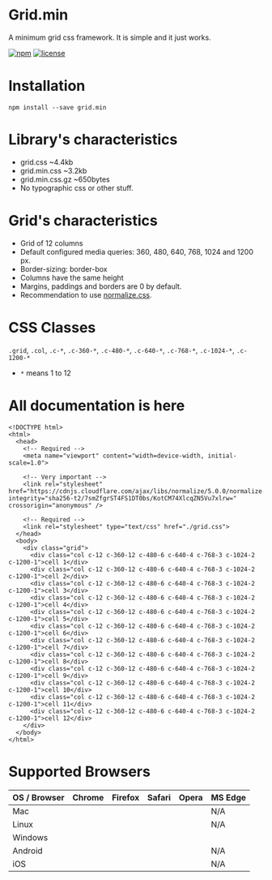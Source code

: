 # Grid.min

A minimum grid css framework. It is simple and it just works.

[![npm][npm-image]][npm-url] [![license][license-image]][license-url]

# Installation

`npm install --save grid.min`

# Library's characteristics

- grid.css ~4.4kb
- grid.min.css ~3.2kb
- grid.min.css.gz ~650bytes
- No typographic css or other stuff.

# Grid's characteristics

- Grid of 12 columns
- Default configured media queries: 360, 480, 640, 768, 1024 and 1200 px.
- Border-sizing: border-box
- Columns have the same height
- Margins, paddings and borders are 0 by default.
- Recommendation to use [normalize.css](https://github.com/necolas/normalize.css/).

# CSS Classes

`.grid`, `.col`, `.c-*`, `.c-360-*`, `.c-480-*`, `.c-640-*`, `.c-768-*`, `.c-1024-*`, `.c-1200-*`

- `*` means 1 to 12

# All documentation is here

```
<!DOCTYPE html>
<html>
  <head>
    <!-- Required -->
    <meta name="viewport" content="width=device-width, initial-scale=1.0">

    <!-- Very important -->
    <link rel="stylesheet" href="https://cdnjs.cloudflare.com/ajax/libs/normalize/5.0.0/normalize.min.css" integrity="sha256-t2/7smZfgrST4FS1DT0bs/KotCM74XlcqZN5Vu7xlrw=" crossorigin="anonymous" />

    <!-- Required -->
    <link rel="stylesheet" type="text/css" href="./grid.css">
  </head>
  <body>
    <div class="grid">
      <div class="col c-12 c-360-12 c-480-6 c-640-4 c-768-3 c-1024-2 c-1200-1">cell 1</div>
      <div class="col c-12 c-360-12 c-480-6 c-640-4 c-768-3 c-1024-2 c-1200-1">cell 2</div>
      <div class="col c-12 c-360-12 c-480-6 c-640-4 c-768-3 c-1024-2 c-1200-1">cell 3</div>
      <div class="col c-12 c-360-12 c-480-6 c-640-4 c-768-3 c-1024-2 c-1200-1">cell 4</div>
      <div class="col c-12 c-360-12 c-480-6 c-640-4 c-768-3 c-1024-2 c-1200-1">cell 5</div>
      <div class="col c-12 c-360-12 c-480-6 c-640-4 c-768-3 c-1024-2 c-1200-1">cell 6</div>
      <div class="col c-12 c-360-12 c-480-6 c-640-4 c-768-3 c-1024-2 c-1200-1">cell 7</div>
      <div class="col c-12 c-360-12 c-480-6 c-640-4 c-768-3 c-1024-2 c-1200-1">cell 8</div>
      <div class="col c-12 c-360-12 c-480-6 c-640-4 c-768-3 c-1024-2 c-1200-1">cell 9</div>
      <div class="col c-12 c-360-12 c-480-6 c-640-4 c-768-3 c-1024-2 c-1200-1">cell 10</div>
      <div class="col c-12 c-360-12 c-480-6 c-640-4 c-768-3 c-1024-2 c-1200-1">cell 11</div>
      <div class="col c-12 c-360-12 c-480-6 c-640-4 c-768-3 c-1024-2 c-1200-1">cell 12</div>
    </div>
  </body>
</html>
```

# Supported Browsers

| OS / Browser | Chrome | Firefox | Safari | Opera | MS Edge |
|--------------|--------|---------|--------|-------|---------|
| Mac          |        |         |        |       |   N/A   |
| Linux        |        |         |        |       |   N/A   |
| Windows      |        |         |        |       |         |
| Android      |        |         |        |       |   N/A   |
| iOS          |        |         |        |       |   N/A   |


[license-image]: https://img.shields.io/npm/l/grid.min.svg?style=flat-square
[license-url]: LICENSE.md
[npm-image]: https://img.shields.io/npm/v/grid.min.svg?style=flat-square
[npm-url]: https://www.npmjs.com/package/grid.min
